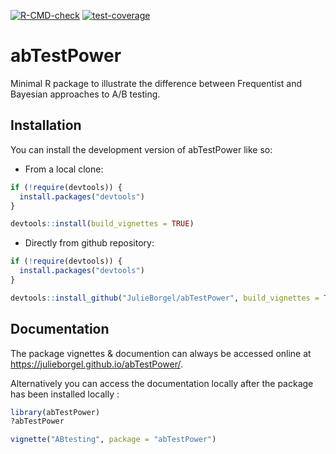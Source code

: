  <!-- badges: start -->
[![R-CMD-check](https://github.com/JulieBorgel/abTestPower/actions/workflows/R-CMD-check.yaml/badge.svg)](https://github.com/JulieBorgel/abTestPower/actions/workflows/R-CMD-check.yaml)
[![test-coverage](https://github.com/JulieBorgel/abTestPower/actions/workflows/test-coverage.yaml/badge.svg)](https://github.com/JulieBorgel/abTestPower/actions/workflows/test-coverage.yaml)
  <!-- badges: end -->
  
# abTestPower

Minimal R package to illustrate the difference between Frequentist and Bayesian approaches to A/B testing.

## Installation

You can install the development version of abTestPower like so:

* From a local clone:

``` r
if (!require(devtools)) {
  install.packages("devtools")
}

devtools::install(build_vignettes = TRUE)
```

* Directly from github repository:

``` r
if (!require(devtools)) {
  install.packages("devtools")
}

devtools::install_github("JulieBorgel/abTestPower", build_vignettes = TRUE)
```

## Documentation

The package vignettes & documention can always be accessed online at https://julieborgel.github.io/abTestPower/.

Alternatively you can access the documentation locally after the package has been installed locally :

``` r
library(abTestPower)
?abTestPower
```

``` r
vignette("ABtesting", package = "abTestPower")
```

